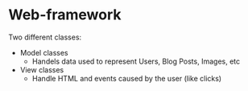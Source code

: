 # Web-framework

Two different classes:

- Model classes
  - Handels data used to represent Users, Blog Posts, Images, etc
- View classes
  - Handle HTML and events caused by the user (like clicks)
